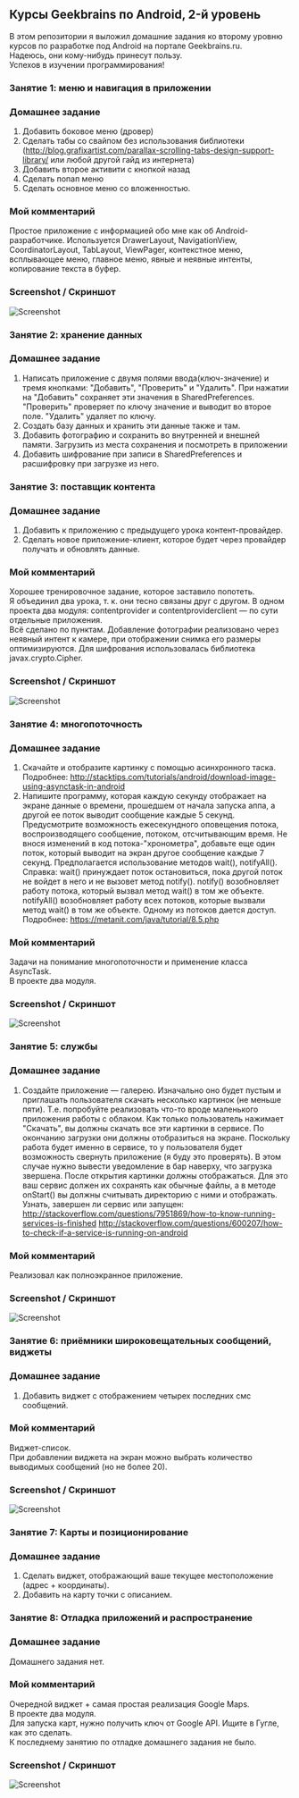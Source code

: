 ## Курсы Geekbrains по Android, 2-й уровень

В этом репозитории я выложил домашние задания ко второму уровню курсов по разработке под Android на портале Geekbrains.ru.  
Надеюсь, они кому-нибудь принесут пользу.  
Успехов в изучении программирования!

### Занятие 1: меню и навигация в приложении

### Домашнее задание

1. Добавить боковое меню (дровер)
2. Сделать табы со свайпом без использования библиотеки (http://blog.grafixartist.com/parallax-scrolling-tabs-design-support-library/ или любой другой гайд из интернета)
3. Добавить второе активити с кнопкой назад
4. Сделать попап меню
5. Сделать основное меню со вложенностью.

### Мой комментарий

Простое приложение с информацией обо мне как об Android-разработчике.
Используется DrawerLayout, NavigationView, CoordinatorLayout, TabLayout, ViewPager, контекстное меню, всплывающее меню, главное меню, явные и неявные интенты, копирование текста в буфер.
 
### Screenshot / Скриншот

![Screenshot](/Lesson_2.1/screenshot.png?raw=true "Screenshot")

### Занятие 2: хранение данных

### Домашнее задание

1. Написать приложение с двумя полями ввода(ключ-значение) и тремя кнопками: "Добавить", "Проверить" и "Удалить". При нажатии на "Добавить" сохраняет эти значения в SharedPreferences. "Проверить" проверяет по ключу значение и выводит во второе поле. "Удалить" удаляет по ключу.
2. Создать базу данных и хранить эти данные также и там.
3. Добавить фотографию и сохранить во внутренней и внешней памяти. Загрузить из места сохранения и посмотреть в приложении
4. Добавить шифрование при записи в SharedPreferences и расшифровку при загрузке из него.

### Занятие 3: поставщик контента

### Домашнее задание

1. Добавить к приложению с предыдущего урока контент-провайдер.
2. Сделать новое приложение-клиент, которое будет через провайдер получать и обновлять данные.

### Мой комментарий

Хорошее тренировочное задание, которое заставило попотеть.  
Я объединил два урока, т. к. они тесно связаны друг с другом. В одном проекта  два модуля: contentprovider и contentproviderclient — по сути отдельные приложения.  
Всё сделано по пунктам. Добавление фотографии реализовано через неявный интент к камере, при отображении снимка его размеры оптимизируются. Для шифрования использовалась библиотека javax.crypto.Cipher.

### Screenshot / Скриншот

![Screenshot](/Lesson_2.2_and_2.3/screenshot.png?raw=true "Screenshot")

### Занятие 4: многопоточность

### Домашнее задание

1. Скачайте и отобразите картинку с помощью асинхронного таска. Подробнее: http://stacktips.com/tutorials/android/download-image-using-asynctask-in-android
2. Напишите программу, которая каждую секунду отображает на экране данные о времени, прошедшем от начала запуска аппа, а другой ее поток выводит сообщение каждые 5 секунд. Предусмотрите возможность ежесекундного оповещения потока, воспроизводящего сообщение, потоком, отсчитывающим время. Не внося изменений в код потока-"хронометра", добавьте еще один поток, который выводит на экран другое сообщение каждые 7 секунд. Предполагается использование методов wait(), notifyAll(). Справка: wait() принуждает поток остановиться, пока другой поток не войдет в него и не вызовет метод notify(). notify() возобновляет работу потока, который вызвал метод wait() в том же объекте. notifyAll() возобновляет работу всех потоков, которые вызвали метод wait() в том же объекте. Одному из потоков дается доступ. Подробнее: https://metanit.com/java/tutorial/8.5.php

### Мой комментарий

Задачи на понимание многопоточности и применение класса AsyncTask.  
В проекте два модуля.

### Screenshot / Скриншот

![Screenshot](/Lesson_2.4/screenshot.png?raw=true "Screenshot")

### Занятие 5: службы

### Домашнее задание

1. Создайте приложение — галерею. Изначально оно будет пустым и приглашать пользователя скачать несколько картинок (не меньше пяти). Т.е. попробуйте реализовать что-то вроде маленького приложения работы с облаком. Как только пользователь нажимает "Скачать", вы должны скачать все эти картинки в сервисе. По окончанию загрузки они должны отобразиться на экране. Поскольку работа будет именно в сервисе, то у пользователя будет возможность свернуть приложение (я буду это проверять). В этом случае нужно вывести уведомление в бар наверху, что загрузка звершена. После открытия картинки должны отображаться. Для это ваш сервис должен их сохранять как обычные файлы, а в методе onStart() вы должны считывать директорию с ними и отображать.
Узнать, завершен ли сервис или запущен: http://stackoverflow.com/questions/7951869/how-to-know-running-services-is-finished http://stackoverflow.com/questions/600207/how-to-check-if-a-service-is-running-on-android

### Мой комментарий

Реализовал как полноэкранное приложение.
 
### Screenshot / Скриншот

![Screenshot](/Lesson_2.5/screenshot.png?raw=true "Screenshot")

### Занятие 6: приёмники широковещательных сообщений, виджеты

### Домашнее задание

1. Добавить виджет с отображением четырех последних смс сообщений.

### Мой комментарий

Виджет-список.  
При добавлении виджета на экран можно выбрать количество выводимых сообщений (но не более 20).
 
### Screenshot / Скриншот

![Screenshot](/Lesson_2.6/screenshot.png?raw=true "Screenshot")

### Занятие 7: Карты и позиционирование

### Домашнее задание

1. Сделать виджет, отображающий ваше текущее местоположение (адрес + координаты).
2. Добавить на карту точки с описанием.

### Занятие 8: Отладка приложений и распространение

### Домашнее задание

Домашнего задания нет.

### Мой комментарий

Очередной виджет + самая простая реализация Google Maps.  
В проекте два модуля.  
Для запуска карт, нужно получить ключ от Google API. Ищите в Гугле, как это сделать.  
К последнему занятию по отладке домашнего задания не было.
 
### Screenshot / Скриншот

![Screenshot](/Lesson_2.7_and_2.8/screenshot.png?raw=true "Screenshot")

